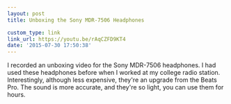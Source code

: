 ```yaml
---
layout: post
title: Unboxing the Sony MDR-7506 Headphones

custom_type: link
link_url: https://youtu.be/rAqCZFD9KT4
date: '2015-07-30 17:50:38'
---
```

I recorded an unboxing video for the Sony MDR-7506 headphones. I had used these headphones before when I worked at my college radio station. Interestingly, although less expensive, they're an upgrade from the Beats Pro. The sound is more accurate, and they're so light, you can use them for hours.

